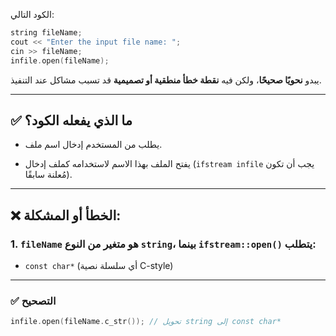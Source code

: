الكود التالي:

```cpp
string fileName;
cout << "Enter the input file name: ";
cin >> fileName;
infile.open(fileName);
```

يبدو **نحويًا صحيحًا**، ولكن فيه **نقطة خطأ منطقية أو تصميمية** قد تسبب مشاكل عند التنفيذ.

---

## ✅ ما الذي يفعله الكود؟

- يطلب من المستخدم إدخال اسم ملف.
    
- يفتح الملف بهذا الاسم لاستخدامه كملف إدخال (`ifstream infile` يجب أن تكون مُعلنة سابقًا).
    

---

## ❌ الخطأ أو المشكلة:

### 1. `fileName` هو متغير من النوع `string`، بينما `ifstream::open()` يتطلب:

- `const char*` (أي سلسلة نصية C-style)
---
###  ✅ التصحيح

```cpp
infile.open(fileName.c_str()); // تحويل string إلى const char*
```
